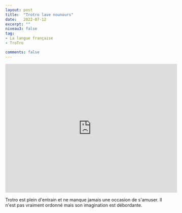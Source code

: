 ```yaml
---
layout: post
title:  "Trotro lave nounours"
date:   2022-07-12
excerpt: ""
niveau3: false
tag:
- La langue française
- TroTro

comments: false
---
```

<center>
<img style="display: none;" src="/assets/img/thumbnails/trotro-12.jpg" alt="" width="1" height="1">
<iframe width="542px" height="406px" src="https://www.youtube.com/embed/srXU-k3cHiU?rel=0&controls=1&showinfo=0&modestbranding=1&enablejsapi=1" allowfullscreen frameborder="0" ></iframe></center>

Trotro est plein d'entrain et ne manque jamais une occasion de s'amuser. Il n'est pas vraiment ordonné mais son imagination est débordante. 
